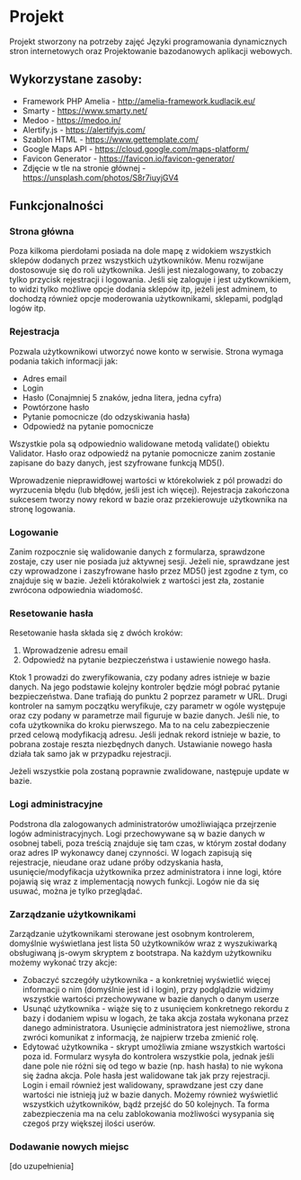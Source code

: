 # Projekt
Projekt stworzony na potrzeby zajęć Języki programowania dynamicznych stron internetowych oraz Projektowanie bazodanowych aplikacji webowych.

## Wykorzystane zasoby:
* Framework PHP Amelia - http://amelia-framework.kudlacik.eu/
* Smarty - https://www.smarty.net/
* Medoo - https://medoo.in/
* Alertify.js - https://alertifyjs.com/
* Szablon HTML - https://www.gettemplate.com/
* Google Maps API - https://cloud.google.com/maps-platform/
* Favicon Generator - https://favicon.io/favicon-generator/
* Zdjęcie w tle na stronie głównej - https://unsplash.com/photos/S8r7iuyjGV4

## Funkcjonalności

### Strona główna
Poza kilkoma pierdołami posiada na dole mapę z widokiem wszystkich sklepów dodanych przez wszystkich użytkowników. Menu rozwijane dostosowuje się do roli użytkownika. Jeśli jest niezalogowany, to zobaczy tylko przycisk rejestracji i logowania. Jeśli się zaloguje i jest użytkownikiem, to widzi tylko możliwe opcje dodania sklepów itp, jeżeli jest adminem, to dochodzą również opcje moderowania użytkownikami, sklepami, podgląd logów itp.

### Rejestracja
Pozwala użytkownikowi utworzyć nowe konto w serwisie. Strona wymaga podania takich informacji jak:
- Adres email
- Login
- Hasło (Conajmniej 5 znaków, jedna litera, jedna cyfra)
- Powtórzone hasło
- Pytanie pomocnicze (do odzyskiwania hasła)
- Odpowiedź na pytanie pomocnicze

Wszystkie pola są odpowiednio walidowane metodą validate() obiektu Validator. Hasło oraz odpowiedź na pytanie pomocnicze zanim zostanie zapisane do bazy danych, jest szyfrowane funkcją MD5().

Wprowadzenie nieprawidłowej wartości w którekolwiek z pól prowadzi do wyrzucenia błędu (lub błędów, jeśli jest ich więcej). Rejestracja zakończona sukcesem tworzy nowy rekord w bazie oraz przekierowuje użytkownika na stronę logowania.

### Logowanie
Zanim rozpocznie się walidowanie danych z formularza, sprawdzone zostaje, czy user nie posiada już aktywnej sesji. Jeżeli nie, sprawdzane jest czy wprowadzone i zaszyfrowane hasło przez MD5() jest zgodne z tym, co znajduje się w bazie. Jeżeli którakolwiek z wartości jest zła, zostanie zwrócona odpowiednia wiadomość.

### Resetowanie hasła
Resetowanie hasła składa się z dwóch kroków:
1. Wprowadzenie adresu email
2. Odpowiedź na pytanie bezpieczeństwa i ustawienie nowego hasła.

Ktok 1 prowadzi do zweryfikowania, czy podany adres istnieje w bazie danych. Na jego podstawie kolejny kontroler będzie mógł pobrać pytanie bezpieczeństwa. Dane trafiają do punktu 2 poprzez parametr w URL. Drugi kontroler na samym początku weryfikuje, czy parametr w ogóle występuje oraz czy podany w parametrze mail figuruje w bazie danych. Jeśli nie, to cofa użytkownika do kroku pierwszego. Ma to na celu zabezpieczenie przed celową modyfikacją adresu. Jeśli jednak rekord istnieje w bazie, to pobrana zostaje reszta niezbędnych danych. Ustawianie nowego hasła działa tak samo jak w przypadku rejestracji.

Jeżeli wszystkie pola zostaną poprawnie zwalidowane, następuje update w bazie.

### Logi administracyjne
Podstrona dla zalogowanych administratorów umożliwiająca przejrzenie logów administracyjnych. Logi przechowywane są w bazie danych w osobnej tabeli, poza treścią znajduje się tam czas, w którym został dodany oraz adres IP wykonawcy danej czynności. W logach zapisują się rejestracje, nieudane oraz udane próby odzyskania hasła, usunięcie/modyfikacja użytkownika przez administratora i inne logi, które pojawią się wraz z implementacją nowych funkcji. Logów nie da się usuwać, można je tylko przeglądać.

### Zarządzanie użytkownikami
Zarządzanie użytkownikami sterowane jest osobnym kontrolerem, domyślnie wyświetlana jest lista 50 użytkowników wraz z wyszukiwarką obsługiwaną js-owym skryptem z bootstrapa. Na każdym użytkowniku możemy wykonać trzy akcje:
- Zobaczyć szczegóły użytkownika - a konkretniej wyświetlić więcej informacji o nim (domyślnie jest id i login), przy podglądzie widzimy wszystkie wartości przechowywane w bazie danych o danym userze
- Usunąć użytkownika - wiąże się to z usunięciem konkretnego rekordu z bazy i dodaniem wpisu w logach, że taka akcja została wykonana przez danego administratora. Usunięcie administratora jest niemożliwe, strona zwróci komunikat z informacją, że najpierw trzeba zmienić rolę.
- Edytować użytkownika - skrypt umożliwia zmiane wszystkich wartości poza id. Formularz wysyła do kontrolera wszystkie pola, jednak jeśli dane pole nie różni się od tego w bazie (np. hash hasła) to nie wykona się żadna akcja. Pole hasła jest walidowane tak jak przy rejestracji. Login i email również jest walidowany, sprawdzane jest czy dane wartości nie istnieją już w bazie danych.
Możemy również wyświetlić wszystkich użytkowników, bądź przejść do 50 kolejnych. Ta forma zabezpieczenia ma na celu zablokowania możliwości wysypania się czegoś przy większej ilości userów.

### Dodawanie nowych miejsc
[do uzupełnienia]

